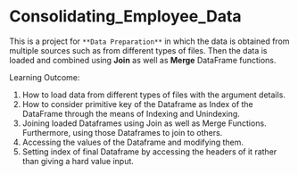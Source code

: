 # Consolidating_Employee_Data

This is a project for `**Data Preparation**` in which the data is obtained from multiple sources such as from different types of files.
Then the data is loaded and combined using **Join** as well as **Merge** DataFrame functions.

Learning Outcome:
1) How to load data from different types of files with the argument details. 
2) How to consider primitive key of the Dataframe as Index of the DataFrame through the means of Indexing and Unindexing.
3) Joining loaded Dataframes using Join as well as Merge Functions. Furthermore, using those Dataframes to join to others. 
4) Accessing the values of the Dataframe and modifying them.
5) Setting index of final Dataframe by accessing the headers of it rather than giving a hard value input.